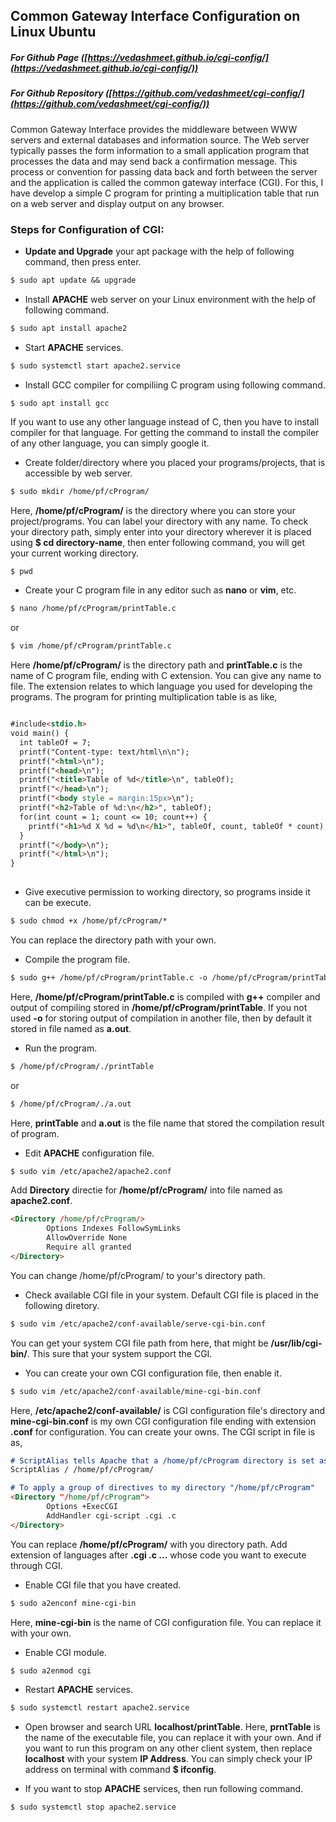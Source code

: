 ## Common Gateway Interface Configuration on Linux Ubuntu

##### For Github Page ([https://vedashmeet.github.io/cgi-config/](https://vedashmeet.github.io/cgi-config/))
##### For Github Repository ([https://github.com/vedashmeet/cgi-config/](https://github.com/vedashmeet/cgi-config/))

Common Gateway Interface provides the middleware between WWW servers and external databases and information source. The Web server typically passes the form information to a small application program that processes the data and may send back a confirmation message. This process or convention for passing data back and forth between the server and the application is called the common gateway interface (CGI).
    For this, I have develop a simple C program for printing a multiplication table that run on a web server and display output on any browser.

### Steps for Configuration of CGI:

- **Update and Upgrade** your apt package with the help of following command, then press enter.

```markdown
$ sudo apt update && upgrade
```

- Install **APACHE** web server on your Linux environment with the help of following command.

```markdown
$ sudo apt install apache2
```

- Start **APACHE** services.

```markdown
$ sudo systemctl start apache2.service
```

- Install GCC compiler for compiliing C program using following command.

```markdownn
$ sudo apt install gcc
```

  If you want to use any other language instead of C, then you have to install compiler for that language. For getting the command to install the compiler of any other language, you can simply google it.

- Create folder/directory where you placed your programs/projects, that is accessible by web server.

```markdown
$ sudo mkdir /home/pf/cProgram/
```

  Here, **/home/pf/cProgram/** is the directory where you can store your project/programs. You can label your directory with any name. To check your directory path, simply enter into your directory wherever it is placed using **$ cd directory-name**, then enter following command, you will get your current working directory.
 
```markdown
$ pwd
```

- Create your C program file in any editor such as **nano** or **vim**, etc.

```markdown
$ nano /home/pf/cProgram/printTable.c
```

or
```markdown
$ vim /home/pf/cProgram/printTable.c
```

  Here **/home/pf/cProgram/** is the directory path and **printTable.c** is the name of C program file, ending with C extension. You can give any name to file. The extension relates to which language you used for developing the programs. The program for printing multiplication table is as like,

```markdown

#include<stdio.h>
void main() {
  int tableOf = 7;
  printf("Content-type: text/html\n\n");
  printf("<html>\n");
  printf("<head>\n");
  printf("<title>Table of %d</title>\n", tableOf);
  printf("</head>\n");
  printf("<body style = margin:15px>\n");
  printf("<h2>Table of %d:\n</h2>", tableOf);
  for(int count = 1; count <= 10; count++) {
    printf("<h1>%d X %d = %d\n</h1>", tableOf, count, tableOf * count);
  }
  printf("</body>\n");
  printf("</html>\n");
}
                                
```


- Give executive permission to working directory, so programs inside it can be execute.

```markdown
$ sudo chmod +x /home/pf/cProgram/*
```

You can replace the directory path with your own.

- Compile the program file.

```markdown
$ sudo g++ /home/pf/cProgram/printTable.c -o /home/pf/cProgram/printTable
```

  Here, **/home/pf/cProgram/printTable.c** is compiled with **g++** compiler and output of compiling stored in **/home/pf/cProgram/printTable**. If you not used **-o** for storing output of compilation in another file, then by default it stored in file named as **a.out**.

- Run the program.

```markdown
$ /home/pf/cProgram/./printTable
```

or

```markdown
$ /home/pf/cProgram/./a.out
```

Here, **printTable** and **a.out** is the file name that stored the compilation result of program.

- Edit **APACHE** configuration file.

```markdown
$ sudo vim /etc/apache2/apache2.conf
```

Add **Directory** directie for **/home/pf/cProgram/** into file named as **apache2.conf**.

```markdown
<Directory /home/pf/cProgram/>
        Options Indexes FollowSymLinks
        AllowOverride None
        Require all granted
</Directory>
```

You can change /home/pf/cProgram/ to your's directory path.

- Check available CGI file in your system. Default CGI file is placed in the following diretory.

```markdown
$ sudo vim /etc/apache2/conf-available/serve-cgi-bin.conf
```

You can get your system CGI file path from here, that might be **/usr/lib/cgi-bin/**. This sure that your system support the CGI.

- You can create your own CGI configuration file, then enable it.

```markdown
$ sudo vim /etc/apache2/conf-available/mine-cgi-bin.conf
```

Here, **/etc/apache2/conf-available/** is CGI configuration file's directory and **mine-cgi-bin.conf** is my own CGI configuration file ending with extension **.conf** for configuration. You can create your owns. The CGI script in file is as,

```markdown
# ScriptAlias tells Apache that a /home/pf/cProgram directory is set aside for CGI programs
ScriptAlias / /home/pf/cProgram/

# To apply a group of directives to my directory "/home/pf/cProgram"
<Directory "/home/pf/cProgram">
        Options +ExecCGI
        AddHandler cgi-script .cgi .c
</Directory>
```

You can replace **/home/pf/cProgram/** with you directory path. Add extension of languages after **.cgi .c ...** whose code you want to execute through CGI.

- Enable CGI file that you have created.

```markdown
$ sudo a2enconf mine-cgi-bin
```

Here, **mine-cgi-bin** is the name of CGI configuration file. You can replace it with your own.

- Enable CGI module.

```markdown
$ sudo a2enmod cgi
```

- Restart **APACHE** services.

```markdown
$ sudo systemctl restart apache2.service
```

- Open browser and search URL **localhost/printTable**. Here, **prntTable** is the name of the executable file, you can replace it with your own. And if you want to run this program on any other client system, then replace **localhost** with your system **IP Address**. You can simply check your IP address on terminal with command **$ ifconfig**.

- If you want to stop **APACHE** services, then run following command.

```markdown
$ sudo systemctl stop apache2.service
```
